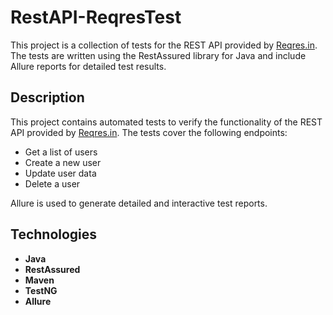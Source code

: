 # RestAPI-ReqresTest

This project is a collection of tests for the REST API provided by [Reqres.in](https://reqres.in/). The tests are written using the RestAssured library for Java and include Allure reports for detailed test results.

## Description

This project contains automated tests to verify the functionality of the REST API provided by [Reqres.in](https://reqres.in/). The tests cover the following endpoints:
- Get a list of users
- Create a new user
- Update user data
- Delete a user

Allure is used to generate detailed and interactive test reports.

## Technologies

- **Java**
- **RestAssured** 
- **Maven** 
- **TestNG** 
- **Allure** 
